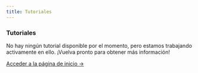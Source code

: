 ```yaml
---
title: Tutoriales
---
```


<div class="card">
  <h3>Tutoriales</h3>
  <p>No hay ningún tutorial disponible por el momento, pero estamos trabajando activamente en ello. ¡Vuelva pronto para obtener más información!</p>
  <a href="../" class="card-link">Acceder a la página de inicio &rarr;</a>
</div>